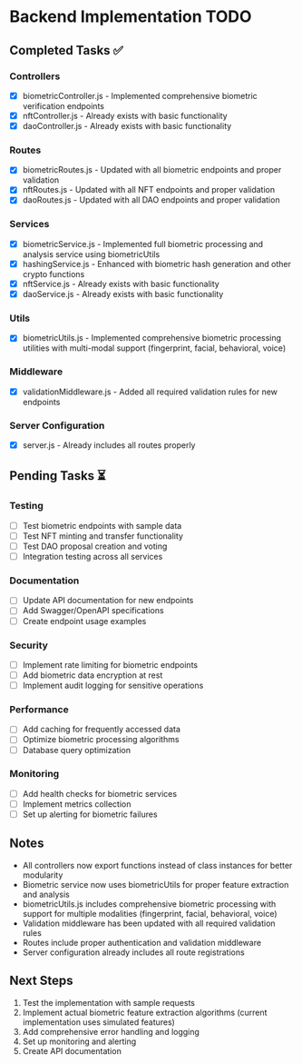 # Backend Implementation TODO

## Completed Tasks ✅

### Controllers
- [x] biometricController.js - Implemented comprehensive biometric verification endpoints
- [x] nftController.js - Already exists with basic functionality
- [x] daoController.js - Already exists with basic functionality

### Routes
- [x] biometricRoutes.js - Updated with all biometric endpoints and proper validation
- [x] nftRoutes.js - Updated with all NFT endpoints and proper validation
- [x] daoRoutes.js - Updated with all DAO endpoints and proper validation

### Services
- [x] biometricService.js - Implemented full biometric processing and analysis service using biometricUtils
- [x] hashingService.js - Enhanced with biometric hash generation and other crypto functions
- [x] nftService.js - Already exists with basic functionality
- [x] daoService.js - Already exists with basic functionality

### Utils
- [x] biometricUtils.js - Implemented comprehensive biometric processing utilities with multi-modal support (fingerprint, facial, behavioral, voice)

### Middleware
- [x] validationMiddleware.js - Added all required validation rules for new endpoints

### Server Configuration
- [x] server.js - Already includes all routes properly

## Pending Tasks ⏳

### Testing
- [ ] Test biometric endpoints with sample data
- [ ] Test NFT minting and transfer functionality
- [ ] Test DAO proposal creation and voting
- [ ] Integration testing across all services

### Documentation
- [ ] Update API documentation for new endpoints
- [ ] Add Swagger/OpenAPI specifications
- [ ] Create endpoint usage examples

### Security
- [ ] Implement rate limiting for biometric endpoints
- [ ] Add biometric data encryption at rest
- [ ] Implement audit logging for sensitive operations

### Performance
- [ ] Add caching for frequently accessed data
- [ ] Optimize biometric processing algorithms
- [ ] Database query optimization

### Monitoring
- [ ] Add health checks for biometric services
- [ ] Implement metrics collection
- [ ] Set up alerting for biometric failures

## Notes

- All controllers now export functions instead of class instances for better modularity
- Biometric service now uses biometricUtils for proper feature extraction and analysis
- biometricUtils.js includes comprehensive biometric processing with support for multiple modalities (fingerprint, facial, behavioral, voice)
- Validation middleware has been updated with all required validation rules
- Routes include proper authentication and validation middleware
- Server configuration already includes all route registrations

## Next Steps

1. Test the implementation with sample requests
2. Implement actual biometric feature extraction algorithms (current implementation uses simulated features)
3. Add comprehensive error handling and logging
4. Set up monitoring and alerting
5. Create API documentation

